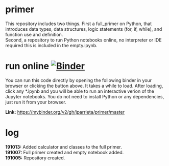 # primer  
This repository includes two things. First a full_primer on Python,  that introduces data types, data structures, logic statements (for, if, while), and function use and definition.  
Second, a repository to run Python notebooks online, no interpreter or IDE required this is included in the empty.ipynb.  
   
# run online [![Binder](https://mybinder.org/badge_logo.svg)](https://mybinder.org/v2/gh/jparrieta/primer/master)
You can run this code directly by opening the following binder in your browser or clicking the button above.
It takes a while to load. After loading, click any \*.ipynb  and you will be able to run an interactive verion of the Jupyter notebooks. You do not need to install Python or any dependencies, just run it from your browser.
   
**Link:** https://mybinder.org/v2/gh/jparrieta/primer/master
  
# log  


**191013:** Added calculator and classes to the full primer.  
**191007:** Full primer created and empty notebook added.  
**191005:** Repository created.  
